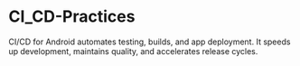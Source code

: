 # CI_CD-Practices
CI/CD for Android automates testing, builds, and app deployment. It speeds up development, maintains quality, and accelerates release cycles.
